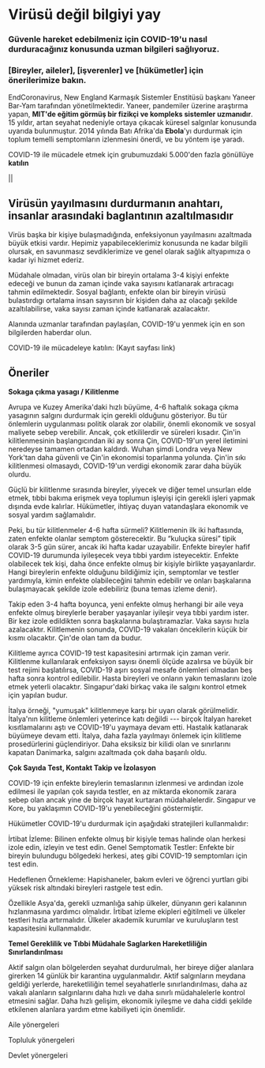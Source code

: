 # Virüsü değil bilgiyi yay

### Güvenle hareket edebilmeniz için COVID-19'u nasıl durduracağınız konusunda uzman bilgileri sağlıyoruz.

### [Bireyler, aileler], [işverenler] ve [hükümetler] için önerilerimize bakın.

EndCoronavirus, New England Karmaşık Sistemler Enstitüsü başkanı Yaneer Bar-Yam tarafından yönetilmektedir. Yaneer, pandemiler üzerine araştırma yapan, **MIT'de eğitim görmüş bir fizikçi ve kompleks sistemler uzmanıdır**. 15 yıldır, artan seyahat nedeniyle ortaya çıkacak küresel salgınlar konusunda uyarıda bulunmuştur. 2014 yılında Batı Afrika'da **Ebola**'yı durdurmak için toplum temelli semptomların izlenmesini önerdi, ve bu yöntem işe yaradı.

COVID-19 ile mücadele etmek için grubumuzdaki 5.000'den fazla gönüllüye **katılın**

||

## Virüsün yayılmasını durdurmanın anahtarı, insanlar arasındaki baglantının azaltılmasıdır

Virüs başka bir kişiye bulaşmadığında, enfeksiyonun yayılmasını azaltmada büyük etkisi vardır. Hepimiz yapabileceklerimiz  konusunda ne kadar bilgili olursak, en savunmasız sevdiklerimize ve genel olarak sağlık altyapımıza o kadar iyi hizmet ederiz.

Müdahale olmadan, virüs olan bir bireyin ortalama 3-4 kişiyi enfekte edeceği ve bunun da zaman içinde vaka sayısını katlanarak artıracagı tahmin edilmektedir. Sosyal bağlantı, enfekte olan bir bireyin virüsü bulastırdıgı ortalama insan sayısının bir kişiden daha az olacağı şekilde azaltılabilirse, vaka sayısı zaman içinde katlanarak azalacaktır.

Alanında uzmanlar tarafından paylaşılan, COVID-19'u yenmek için en son bilgilerden haberdar olun.

COVID-19 ile mücadeleye katılın:
(Kayıt sayfası link)

## Öneriler

**Sokaga çıkma yasagı / Kilitlenme**

Avrupa ve Kuzey Amerika'daki hızlı büyüme, 4-6 haftalık sokaga çıkma yasagının salgını durdurmak için gerekli olduğunu gösteriyor. Bu tür önlemlerin uygulanması politik olarak zor olabilir, önemli ekonomik ve sosyal maliyete sebep verebilir. Ancak, çok etkililerdir ve süreleri kısadır. Çin'in kilitlenmesinin başlangıcından iki ay sonra Çin, COVID-19'un yerel iletimini neredeyse tamamen ortadan kaldırdı. Wuhan şimdi Londra veya New York'tan daha güvenli ve Çin'in ekonomisi toparlanma yolunda. Çin'in sıkı kilitlenmesi olmasaydı, COVID-19'un verdigi ekonomik zarar daha büyük olurdu.

Güçlü bir kilitlenme sırasında bireyler, yiyecek ve diğer temel unsurları elde etmek, tıbbi bakıma erişmek veya toplumun işleyişi için gerekli işleri yapmak dışında evde kalırlar. Hükümetler, ihtiyaç duyan vatandaşlara ekonomik ve sosyal yardım sağlamalıdır.

Peki, bu tür kilitlenmeler 4-6 hafta sürmeli? Kilitlemenin ilk iki haftasında, zaten enfekte olanlar semptom gösterecektir. Bu “kuluçka süresi” tipik olarak 3-5 gün sürer, ancak iki hafta kadar uzayabilir. Enfekte bireyler hafif COVID-19 durumunda iyileşecek veya tıbbi yardım isteyecektir. Enfekte olabilecek tek kişi, daha önce enfekte olmuş bir kişiyle birlikte yaşayanlardır. Hangi bireylerin enfekte olduğunu bildiğimiz için, semptomlar ve testler yardımıyla, kimin enfekte olabileceğini tahmin edebilir ve onları başkalarına bulaşmayacak şekilde izole edebiliriz (buna temas izleme denir).

Takip eden 3-4 hafta boyunca, yeni enfekte olmuş herhangi bir aile veya enfekte olmuş bireylerle beraber yaşayanlar iyileşir veya tıbbi yardım ister. Bir kez izole edildikten sonra başkalarına bulaştıramazlar. Vaka sayısı hızla azalacaktır. Kilitlemenin sonunda, COVID-19 vakaları öncekilerin küçük bir kısmı olacaktır. Çin'de olan tam da budur.

Kilitleme ayrıca COVID-19 test kapasitesini artırmak için zaman verir. Kilitlenme kullanılarak enfeksiyon sayısı önemli ölçüde azalırsa ve büyük bir test rejimi başlatılırsa, COVID-19 aşırı sosyal mesafe önlemleri olmadan beş hafta sonra kontrol edilebilir. Hasta bireyleri ve onların yakın temaslarını izole etmek yeterli olacaktır. Singapur'daki birkaç vaka ile salgını kontrol etmek için yapılan budur.

İtalya örneği, "yumuşak" kilitlenmeye karşı bir uyarı olarak görülmelidir. İtalya'nın kilitleme önlemleri yeterince katı değildi --- birçok İtalyan hareket kısıtlamalarını aştı ve COVID-19'u yaymaya devam etti. Hastalık katlanarak büyümeye devam etti. İtalya, daha fazla yayılmayı önlemek için kilitleme prosedürlerini güçlendiriyor. Daha eksiksiz bir kilidi olan ve sınırlarını kapatan Danimarka, salgını azaltmada çok daha başarılı oldu.

**Çok Sayıda Test, Kontakt Takip ve İzolasyon**

COVID-19 için enfekte bireylerin temaslarının izlenmesi ve ardından izole edilmesi ile yapılan çok sayıda testler, en az miktarda ekonomik zarara sebep olan ancak yine de birçok hayat kurtaran müdahalelerdir. Singapur ve Kore, bu yaklaşımın COVID-19'u yenebileceğini göstermiştir.

Hükümetler COVID-19'u durdurmak için aşağıdaki stratejileri kullanmalıdır:

İrtibat İzleme: Bilinen enfekte olmuş bir kişiyle temas halinde olan herkesi izole edin, izleyin ve test edin.
Genel Semptomatik Testler: Enfekte bir bireyin bulundugu bölgedeki herkesi, ateş gibi COVID-19 semptomları için test edin.

Hedeflenen Örnekleme: Hapishaneler, bakım evleri ve öğrenci yurtları gibi yüksek risk altındaki bireyleri rastgele test edin.

Özellikle Asya'da, gerekli uzmanlığa sahip ülkeler, dünyanın geri kalanının hızlanmasına yardımcı olmalıdır. İrtibat izleme ekipleri eğitilmeli ve ülkeler testleri hızla artırmalıdır. Ülkeler akademik kurumlar ve kuruluşların test kapasitesini kullanmalıdır.

**Temel Gereklilik ve Tıbbi Müdahale Saglarken Hareketliliğin Sınırlandırılması**

Aktif salgın olan bölgelerden seyahat durdurulmalı, her bireye diğer alanlara girerken 14 günlük bir karantina uygulanmalıdır. Aktif salgınların meydana geldiği yerlerde, hareketliliğin temel seyahatlerle sınırlandırılması, daha az vakalı alanların salgınlarını daha hızlı ve daha sınırlı müdahalelerle kontrol etmesini sağlar. Daha hızlı gelişim, ekonomik iyileşme ve daha ciddi şekilde etkilenen alanlara yardım etme kabiliyeti için önemlidir.

Aile yönergeleri

Topluluk yönergeleri

Devlet yönergeleri


